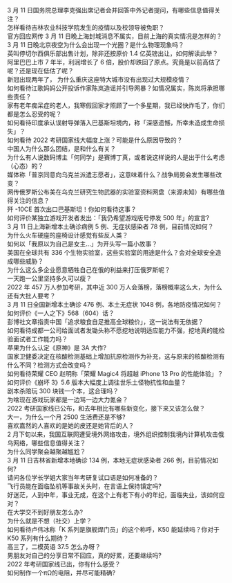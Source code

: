 3 月 11 日国务院总理李克强出席记者会并回答中外记者提问，有哪些信息值得关注？  
怎样看待吉林农业科技学院发生的疫情以及校领导被免职？  
官方回应网传 3 月 11 日晚上海封城消息不属实，目前上海的真实情况是怎样的？  
3 月 11 日晚北京夜空为什么会出现一个光圈？是什么物理现象吗？  
英叫停切尔西俱乐部出售计划，除非还按原价 1.4 亿英镑出让，如何解读此举？  
阿里巴巴上市 7 年半，利润增长了 6 倍，股价却跌回了原点。究竟是以前高估了呢？还是现在低估了呢？  
新冠出现两年了， 为什么重庆这座特大城市没有出现过大规模疫情？  
如何看待江歌妈妈公开投诉作家陈岚造谣并引导网暴？如情况属实，陈岚将承担哪些责任？  
家有老年痴呆症的老人，我寒假回家才照顾了一个多星期，我已经快炸毛了，你们都是怎么忍受的呢？  
如何看待印度承认误射导弹落入巴基斯坦境内，称「深感遗憾，所幸未造成生命损失」？  
如何看待 2022 考研国家线大幅度上涨？可能是什么原因导致的？  
中国人为什么那么团结，是和什么有关？  
为什么有人说数码博主「何同学」是赛博丁真，或者说这样说的人是出于什么考虑（心态）的？  
媒体称「普京同意向乌克兰派遣志愿者」，这意味着什么？战争局势会发生哪些改变？  
网传俄罗斯公布美在乌克兰研究生物武器的实验室资料网盘（来源未知）有哪些值得关注的信息？  
歼 -10CE 首次出口巴基斯坦！你如何看待这事？  
如何评价某独立游戏开发者发出：「我仍希望游戏版号停发 500 年」的宣言?  
3 月 11 日上海新增本土确诊病例 5 例、无症状感染者 78 例，目前情况如何？  
为什么火车硬座的座椅设计感觉有些反人类？  
如何以「我原以为自己是女主…」为开头写一篇小故事？  
美国在全球共有 336 个生物实验室，这些实验室的用途是什么？会对全球安全造成哪些威胁？  
为什么这么多企业愿意牺牲自己在俄的利益来打压俄罗斯呢？  
一天跑一公里坚持多久可以瘦？  
2022 年 457 万人参加考研，其中近 300 万人会落榜，落榜概率这么大，为什么还有大批人要考？  
3 月 11 日全国新增本土确诊 476 例、本土无症状 1048 例，各地防疫情况如何？  
如何评价《一人之下》568（604）话？  
彭博社文章指责中国「追求粮食自足推高全球粮价」，这一说法有无依据？  
如何看待成都一公司给面试者发锄头称不愿挖地说明适应能力不强，挖地真的能检验面试者工作能力吗？  
苹果为什么认定《原神》是 3A 大作?  
国家卫健委决定在核酸检测基础上增加抗原检测作为补充，这与原来的核酸检测有什么不同？检测方式会改变吗？  
如何看待荣耀 CEO 赵明称「荣耀 Magic4 将超越 iPhone 13 Pro 的性能体验」？  
如何评价《崩坏 3》5.6 版本大幅度上调往世乐土怪物抗性和血量？  
剧本杀陪玩 300 块钱一个本，这合理吗？  
为啥现在游戏玩家都是一边骂一边大力氪金？  
2022 考研国家线已公布，和去年相比有哪些新变化，接下来又该怎么做？  
大一，为什么一个月 2500 生活费还是不够?  
喜欢嘉然的人喜欢的是她的皮还是她背后的人？  
2 月下旬以来，我国互联网遭受境外网络攻击，境外组织控制我境内计算机攻击俄乌网络，哪些信息值得关注？  
为什么同学聚会越聚越尴尬？  
3 月 11 日吉林省新增本地确诊 134 例，本地无症状感染者 266 例，目前情况如何?  
请问各位学长学姐大家当年考研复试口语是如何准备的？  
飞行员能在面临坠机等事故关头时，在言语上保持镇定吗?  
好迷茫，人到中年，事业无成，在这个上有老下有小的年纪，面临失业，该如何应对？  
在大学交不到好朋友怎么办?  
为什么就是不想（社交）上学？  
如何看待卢伟冰称「K 系列是旗舰焊门员」的这个称呼，K50 能延续吗？你对于 K50 系列有什么期待？  
高三了，二模英语 37.5 怎么办呀？  
男朋友对自己的分享日常不回应，真的好累，还要继续吗?  
2022 年考研国家线已出，你有什么感受？  
如何制作一个πΩ的电阻，并尽可能精确?  
